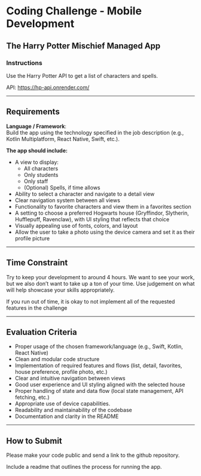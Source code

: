 # Coding Challenge - Mobile Development

## The Harry Potter Mischief Managed App

### Instructions
Use the Harry Potter API to get a list of characters and spells.  

API: https://hp-api.onrender.com/

---

## Requirements

**Language / Framework**:  
Build the app using the technology specified in the job description (e.g., Kotlin Multiplatform, React Native, Swift, etc.).

**The app should include:**

- A view to display:
  - All characters
  - Only students
  - Only staff
  - (Optional) Spells, if time allows
- Ability to select a character and navigate to a detail view
- Clear navigation system between all views
- Functionality to favorite characters and view them in a favorites section
- A setting to choose a preferred Hogwarts house (Gryffindor, Slytherin, Hufflepuff, Ravenclaw), with UI styling that reflects that choice
- Visually appealing use of fonts, colors, and layout
- Allow the user to take a photo using the device camera and set it as their profile picture

---

## Time Constraint

Try to keep your development to around 4 hours.  We want to see your work, but we also don’t want to take up a ton of your time.  Use judgement on what will help showcase your skills appropriately. 

If you run out of time, it is okay to not implement all of the requested features in the challenge

---

## Evaluation Criteria

- Proper usage of the chosen framework/language (e.g., Swift, Kotlin, React Native)
- Clean and modular code structure
- Implementation of required features and flows (list, detail, favorites, house preference, profile photo, etc.)
- Clear and intuitive navigation between views
- Good user experience and UI styling aligned with the selected house
- Proper handling of state and data flow (local state management, API fetching, etc.)
- Appropriate use of device capabilities.
- Readability and maintainability of the codebase
- Documentation and clarity in the README

---

## How to Submit

Please make your code public and send a link to the github repository.

Include a readme that outlines the process for running the app.
